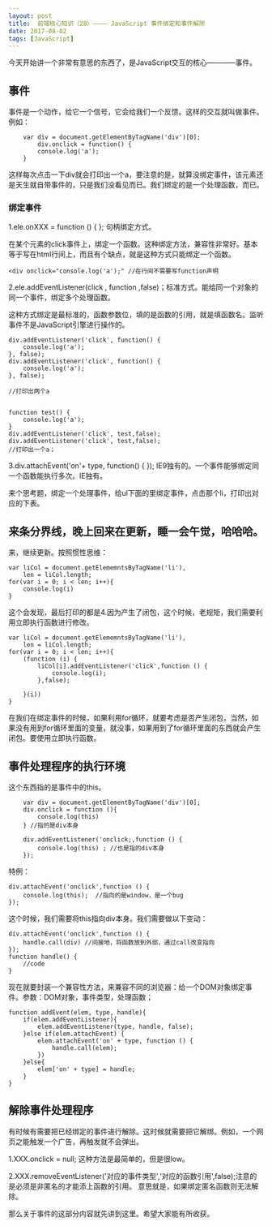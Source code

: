 ```yaml
---
layout: post
title:  前端核心知识（28）———— JavaScript 事件绑定和事件解除
date: 2017-08-02
tags: [JavaScript]
---
```


今天开始讲一个非常有意思的东西了，是JavaScript交互的核心————事件。

## 事件

事件是一个动作，给它一个信号，它会给我们一个反馈。这样的交互就叫做事件。例如：

		var div = document.getElementByTagName('div')[0];
			div.onclick = function() {
			console.log('a');
		}
		
这样每次点击一下div就会打印出一个a，要注意的是，就算没绑定事件，该元素还是天生就自带事件的，只是我们没看见而已。我们绑定的是一个处理函数，而已。

### 绑定事件

1.ele.onXXX = function () { }; 句柄绑定方式。

在某个元素的click事件上，绑定一个函数。这种绑定方法，兼容性非常好。基本等于写在html行间上，而且有个缺点，就是这种方式只能绑定一个函数。

	<div onclick="console.log('a');" //在行间不需要写function声明

2.ele.addEventListener(click , function ,false)；标准方式。能给同一个对象的同一个事件，绑定多个处理函数。

这种方式绑定是最标准的，函数参数位，填的是函数的引用，就是填函数名。监听事件不是JavaScript引擎进行操作的。

	div.addEventListener('click', function() {
		console.log('a');
	}, false);
	div.addEventListener('click', function() {
		console.log('a');
	}, false);
	
	//打印出两个a
	
	
	function test() {
		console.log('a');
	}
	div.addEventListener('click', test,false);
	div.addEventListener('click', test,false);
	//打印出一个a；
	

3.div.attachEvent('on'+ type, function() { }); IE9独有的。一个事件能够绑定同一个函数能执行多次。IE独有。

来个思考题，绑定一个处理事件，给ul下面的里绑定事件，点击那个li，打印出对应的下表。

来条分界线，晚上回来在更新，睡一会午觉，哈哈哈。
------------------------------------------------------------

来，继续更新。按照惯性思维：

	var liCol = document.getElememntsByTagName('li'),
	    len = liCol.length;
	for(var i = 0; i < len; i++){
		console.log(i)
	}

这个会发现，最后打印的都是4.因为产生了闭包，这个时候，老规矩，我们需要利用立即执行函数进行修改。
	
	var liCol = document.getElememntsByTagName('li'),
	    len = liCol.length;
	for(var i = 0; i < len; i++){
		(function (i) {
			liCol[i].addEventListener('click',function () {
				console.log(i);
			},false);
	
		}(i))
	}

在我们在绑定事件的时候，如果利用for循环，就要考虑是否产生闭包，当然，如果没有用到for循环里面的变量，就没事，如果用到了for循环里面的东西就会产生闭包。要使用立即执行函数。


## 事件处理程序的执行环境

这个东西指的是事件中的this。


		var div = document.getElementByTagName('div')[0];
		div.onclick = function (){
			console.log(this)
		} //指的是div本身
		
		div.addEventListener('onclick;,function () {
			console.log(this) ; //也是指的div本身
		});

特例：
	
	div.attachEvent('onclick',function () {
		console.log(this);  //指向的是window，是一个bug
	});

这个时候，我们需要将this指向div本身。我们需要做以下变动：

	div.attachEvent('onclick',function () {
		handle.call(div) //间接地，将函数放到外部，通过call改变指向
	});
	function handle() {
		//code
	}

现在就要封装一个兼容性方法，来兼容不同的浏览器：给一个DOM对象绑定事件。参数：DOM对象，事件类型，处理函数；

	function addEvent(elem, type, handle){
		if(elem.addEventListener){
			elem.addEventListener(type, handle, false);
		}else if(elem.attachEvent) {
			elem.attachEvent('on' + type, function () {
				handle.call(elem);
			})
		}else{
			elem['on' + type] = handle;
		}
	}


## 解除事件处理程序 

有时候有需要把已经绑定的事件进行解除。这时候就需要把它解绑。例如，一个网页之能触发一个广告，再触发就不会弹出。

1.XXX.onclick = null; 这种方法是最简单的，但是很low。

2.XXX.removeEventListener('对应的事件类型',‘对应的函数引用',false);注意的是必须是非匿名的才能添上函数的引用。 意思就是，如果绑定匿名函数则无法解除。

那么关于事件的这部分内容就先讲到这里。希望大家能有所收获。




